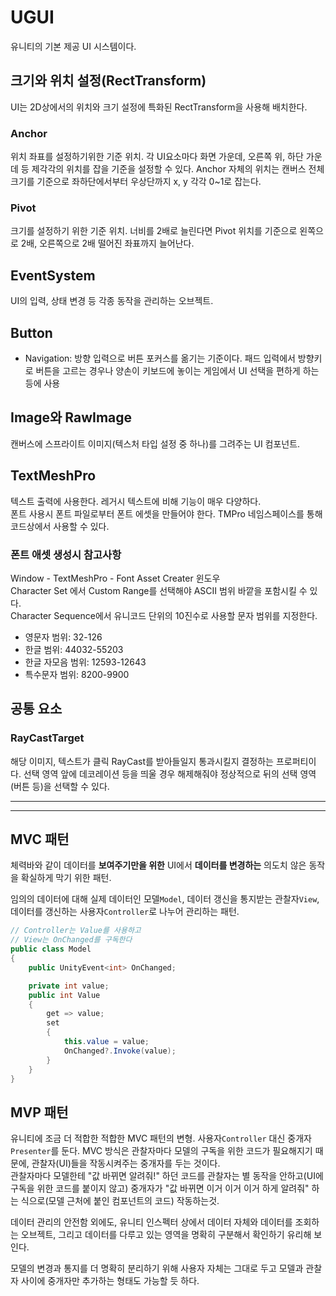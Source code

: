 # UGUI

유니티의 기본 제공 UI 시스템이다.

## 크기와 위치 설정(RectTransform)

UI는 2D상에서의 위치와 크기 설정에 특화된 RectTransform을 사용해 배치한다.

### Anchor

위치 좌표를 설정하기위한 기준 위치. 각 UI요소마다 화면 가운데, 오른쪽 위, 하단 가운데 등 제각각의 위치를 잡을 기준을 설정할 수 있다. Anchor 자체의 위치는 캔버스 전체 크기를 기준으로 좌하단에서부터 우상단까지 x, y 각각 0~1로 잡는다.

### Pivot

크기를 설정하기 위한 기준 위치. 너비를 2배로 늘린다면 Pivot 위치를 기준으로 왼쪽으로 2배, 오른쪽으로 2배 떨어진 좌표까지 늘어난다.

## EventSystem

UI의 입력, 상태 변경 등 각종 동작을 관리하는 오브젝트.

## Button

* Navigation: 방향 입력으로 버튼 포커스를 옮기는 기준이다. 패드 입력에서 방향키로 버튼을 고르는 경우나 양손이 키보드에 놓이는 게임에서 UI 선택을 편하게 하는 등에 사용

## Image와 RawImage

캔버스에 스프라이트 이미지(텍스처 타입 설정 중 하나)를 그려주는 UI 컴포넌트.

## TextMeshPro

텍스트 출력에 사용한다. 레거시 텍스트에 비해 기능이 매우 다양하다.  
폰트 사용시 폰트 파일로부터 폰트 에셋을 만들어야 한다. TMPro 네임스페이스를 통해 코드상에서 사용할 수 있다.

### 폰트 애셋 생성시 참고사항

Window - TextMeshPro - Font Asset Creater 윈도우  
Character Set 에서 Custom Range를 선택해야 ASCII 범위 바깥을 포함시킬 수 있다.  
Character Sequence에서 유니코드 단위의 10진수로 사용할 문자 범위를 지정한다.

* 영문자 범위: 32-126
* 한글 범위: 44032-55203
* 한글 자모음 범위: 12593-12643
* 특수문자 범위: 8200-9900

## 공통 요소

### RayCastTarget

해당 이미지, 텍스트가 클릭 RayCast를 받아들일지 통과시킬지 결정하는 프로퍼티이다. 선택 영역 앞에 데코레이션 등을 띄울 경우 해제해줘야 정상적으로 뒤의 선택 영역(버튼 등)을 선택할 수 있다.

***
***

## MVC 패턴

체력바와 같이 데이터를 **보여주기만을 위한** UI에서 **데이터를 변경하는** 의도치 않은 동작을 확실하게 막기 위한 패턴.

임의의 데이터에 대해 실제 데이터인 모델`Model`, 데이터 갱신을 통지받는 관찰자`View`, 데이터를 갱신하는 사용자`Controller`로 나누어 관리하는 패턴.

```C#
// Controller는 Value를 사용하고
// View는 OnChanged를 구독한다
public class Model
{
    public UnityEvent<int> OnChanged;

    private int value;
    public int Value
    {
        get => value;
        set
        {
            this.value = value;
            OnChanged?.Invoke(value);
        }
    }
}
```

## MVP 패턴

유니티에 조금 더 적합한 적합한 MVC 패턴의 변형. 사용자`Controller` 대신 중개자`Presenter`를 둔다. MVC 방식은 관찰자마다 모델의 구독을 위한 코드가 필요해지기 때문에, 관찰자(UI)들을 작동시켜주는 중개자를 두는 것이다.  
관찰자마다 모델한테 "값 바뀌면 알려줘!" 하던 코드를 관찰자는 별 동작을 안하고(UI에 구독을 위한 코드를 붙이지 않고) 중개자가 "값 바뀌면 이거 이거 이거 하게 알려줘" 하는 식으로(모델 근처에 붙인 컴포넌트의 코드) 작동하는것.

데이터 관리의 안전함 외에도, 유니티 인스펙터 상에서 데이터 자체와 데이터를 조회하는 오브젝트, 그리고 데이터를 다루고 있는 영역을 명확히 구분해서 확인하기 유리해 보인다.

모델의 변경과 통지를 더 명확히 분리하기 위해 사용자 자체는 그대로 두고 모델과 관찰자 사이에 중개자만 추가하는 형태도 가능할 듯 하다.
